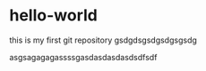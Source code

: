 # hello-world
this is my first git repository
gsdgdsgsdgsdgsgsdg

asgsagagagassssgasdasdasdasdsdfsdf